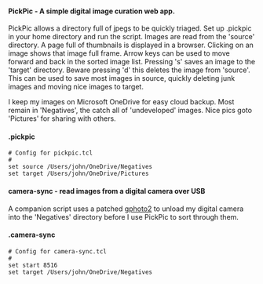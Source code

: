 
#### PickPic - A simple digital image curation web app.

PickPic allows a directory full of jpegs to be quickly triaged.  Set up
.pickpic in your home directory and run the script.  Images are read from the
'source' directory.  A page full of thumbnails is displayed in a browser.
Clicking on an image shows that image full frame.  Arrow keys can be used to
move forward and back in the sorted image list.  Pressing 's' saves an image to
the 'target' directory.  Beware pressing 'd' this deletes the image from
'source'.  This can be used to save most images in source, quickly deleting
junk images and moving nice images to target.

I keep my images on Microsoft OneDrive for easy cloud backup.  Most remain in
'Negatives', the catch all of 'undeveloped' images.  Nice pics goto 'Pictures'
for sharing with others.

#### .pickpic

    # Config for pickpic.tcl
    #
    set source /Users/john/OneDrive/Negatives
    set target /Users/john/OneDrive/Pictures

#### camera-sync - read images from a digital camera over USB

A companion script uses a patched [gphoto2](https://github.com/jbroll/gphoto2)
to unload my digital camera into the 'Negatives' directory before I use PickPic
to sort through them.

#### .camera-sync

    # Config for camera-sync.tcl
    #
    set start 8516
    set target /Users/john/OneDrive/Negatives
